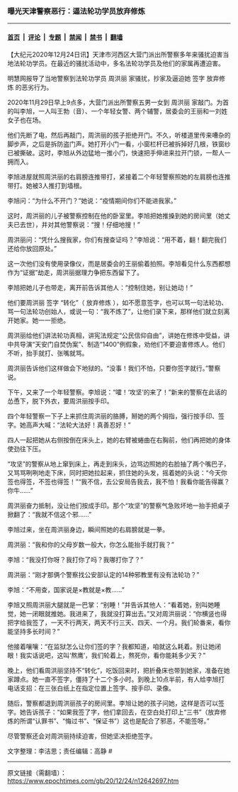### 曝光天津警察恶行：逼法轮功学员放弃修炼

---

#### [首页](../../../..?n12642697) &nbsp;|&nbsp; [评论](../../../../../epoch-comment?n12642697) &nbsp;|&nbsp; [专题](../../../../../epoch-special?n12642697) &nbsp;|&nbsp; [禁闻](../../../../../epoch-news?n12642697) &nbsp;|&nbsp; [禁书](../../../../../books?n12642697) &nbsp;|&nbsp; [翻墙](https://github.com/gfw-breaker/nogfw/blob/master/README.md?n12642697)


<div class="post_content" id="artbody" itemprop="articleBody">
 <!-- article content begin -->
 <p>
  【大纪元2020年12月24日讯】天津市河西区大营门派出所警察多年来骚扰迫害当地法轮功学员。在最近的骚扰活动中，多名法轮功学员及他们的家属再遭迫害。
 </p>
 <p>
  明慧网报导了当地警察到法轮功学员
  <ok href="https://www.epochtimes.com/gb/tag/%E5%91%A8%E6%B4%AA%E4%B8%BD.html">
   周洪丽
  </ok>
  家骚扰，抄家及逼迫她
  <ok href="https://www.epochtimes.com/gb/tag/%E7%AD%BE%E5%AD%97.html">
   签字
  </ok>
  <ok href="https://www.epochtimes.com/gb/tag/%E6%94%BE%E5%BC%83%E4%BF%AE%E7%82%BC.html">
   放弃修炼
  </ok>
  的恶劣行为。
 </p>
 <p>
  2020年11月29日早上9点多，大营门派出所警察五男一女到
  <ok href="https://www.epochtimes.com/gb/tag/%E5%91%A8%E6%B4%AA%E4%B8%BD.html">
   周洪丽
  </ok>
  家敲门。为首的叫李旭，一人叫王勃（音）、一个年轻女警、两个辅警，居委会的王丽和一刘姓女子也在场。
 </p>
 <p>
  他们先断了电，然后再敲门，周洪丽的孩子拒绝开门。不久，听楼道里传来嘈杂的脚步声，之后是拆防盗门声。她打开小门一看，小窗栏杆已被拆掉好几根，铁窗纱已被撕破。这时，李旭从外边猛地一推小门，快速把手伸进来拉开门锁，一帮人一拥而入。
 </p>
 <p>
  李旭进屋就照周洪丽的右肩膀连推带打，紧接着二个年轻警察照她的左肩膀也连推带打。她被3人推打到墙根。
 </p>
 <p>
  李旭问：“为什么不开门？”她说：“疫情期间你们不能进我家。”
 </p>
 <p>
  这时，周洪丽的儿子被警察控制在他的卧室里。李旭把她推搡到她的房间里（她丈夫已去世），并对其他警察说：“搜！仔细地搜！”
 </p>
 <p>
  周洪丽问：“凭什么搜我家，你们有搜查证吗？”李旭说：“用不着，翻！翻完我们还给你放回原处。”
 </p>
 <p>
  这一次他们没有使用录像仪，而是居委会的王丽偷着拍照。李旭看见什么东西都想作为“证据”劫走，周洪丽据理力争把东西留下了。
 </p>
 <p>
  李旭把她儿子也带走，离开前告诉其他人：“控制住她，别让她动！”
 </p>
 <p>
  他们要周洪丽
  <ok href="https://www.epochtimes.com/gb/tag/%E7%AD%BE%E5%AD%97.html">
   签字
  </ok>
  “转化”（
  <ok href="https://www.epochtimes.com/gb/tag/%E6%94%BE%E5%BC%83%E4%BF%AE%E7%82%BC.html">
   放弃修炼
  </ok>
  ），如不愿意签字，也可以骂一句法轮功、骂一句法轮功创始人，或说一句：“我不炼了”，让他们录下来，那样他们就立刻离开她家。她一一拒绝。
 </p>
 <p>
  周洪丽给他们讲法轮功真相，讲宪法规定“公民信仰自由”，讲她在修炼中受益，讲中共导演“天安门自焚伪案”、制造“1400”例假象，劝他们不要迫害修炼人。他们不听，抬手就打、张嘴就骂。
 </p>
 <p>
  周洪丽告诉他们这样做会下地狱的。“没事！我们不怕，只要你签字就行。”警察说。
 </p>
 <p>
  下午，又来了一个年轻警察。李旭说：“嚯！‘攻坚’的来了！”新来的警察在此话的怂恿下，脱下外衣，要周洪丽按手印。
 </p>
 <p>
  四个年轻警察一下子上来抓住周洪丽的胳膊，掰她的两个拇指，强行按手印、签字。她高声大喊：“法轮大法好！真善忍好！”
 </p>
 <p>
  四人一起把她从右侧按倒在床头上，她的右臂被蜷曲在右胸前，他们再把她的身体使劲往下压。
 </p>
 <p>
  “攻坚”的警察从地上窜到床上，再走到床头，边骂边照她的右脸抽了两个嘴巴子，又骂骂咧咧地走下床，同时把她拉起来，抓住她的头发，摇着她的头说：“今天你签也得签，不签也得签！”“我不信，去公安局告我去，我不怕！我看你能告得赢？你牛……”
 </p>
 <p>
  周洪丽奋力抵制，没让他们按成手印。那个“攻坚”的警察气急败坏地一抬手把桌子掀翻了：“我就不信这个邪……”
 </p>
 <p>
  李旭过来，坐在周洪丽身边，瞬间照她的右肩膀就是一拳。
 </p>
 <p>
  周洪丽：“我和你的父母岁数一般大，你怎么能抬手就打我？”
 </p>
 <p>
  李旭：“我没打你呀？我打你了吗？我哪打你了？”
 </p>
 <p>
  周洪丽：“刚才那俩个警察找公安部认定的14种邪教里有没有法轮功？”
 </p>
 <p>
  李旭：“不用查，国家说是×教就是×教……”
 </p>
 <p>
  李旭又照周洪丽大腿就是一巴掌：“别睡！”并告诉其他人：“看着她，别叫她睡觉，她一闭眼就推她。我进来了，我就没打算出去。”又对周洪丽说：“你横竖也得把字给我签了，一天不行两天，两天不行三天、四天、一个月。我们轮番来，看你能坚持多长时间？”
 </p>
 <p>
  他接着嚷嚷：“在监狱怎么让你们签的字？我都知道，咱就这么耗着。别让她闭眼！我实话说吧，这叫‘熬鹰’，我们轮着上，熬死你，看你能耗多少天？”
 </p>
 <p>
  晚上，他们看周洪丽坚持不“转化”，吃饭回来时，把折叠床也带到她家，准备在她家蹲点。她一直不签字，僵持了十二个多小时。到晚上10点半前，有人给李旭打电话支招：在三张白纸上在指定位置上签字、按手印、录像。
 </p>
 <p>
  随后，警察都退到周洪丽孩子的房间里。李旭让她的孩子问她，这样是否可以签字。她告诉孩子：“如果我签了字，他们拿回去，在空白处打印上“三书”（放弃修炼的所谓“认罪书”、“悔过书”、“保证书”）这也是配合了邪恶，不能签呀。”
 </p>
 <p>
  尽管警察还会对周洪丽持续迫害，但她坚决拒绝签字。
 </p>
 <p>
  文字整理：李洁思；责任编辑：高静 #
 </p>
 <!-- article content end -->
 <div id="below_article_ad">
 </div>
</div>


---

原文链接（需翻墙）：https://www.epochtimes.com/gb/20/12/24/n12642697.htm